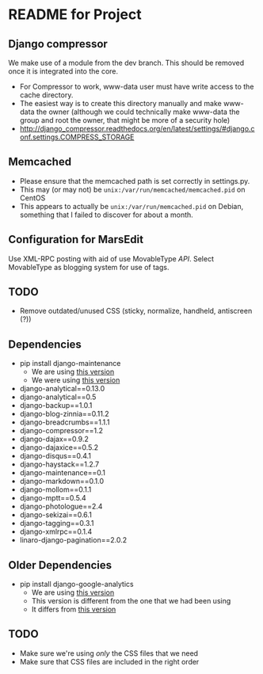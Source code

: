 # README for Project

## Django compressor

We make use of a module from the dev branch.  This should be removed once it is integrated into the core.

- For Compressor to work, www-data user must have write access to the cache directory.
- The easiest way is to create this directory manually and make www-data the owner (although we could technically make www-data the group and root the owner, that might be more of a security hole)
- <http://django_compressor.readthedocs.org/en/latest/settings/#django.conf.settings.COMPRESS_STORAGE>

## Memcached

- Please ensure that the memcached path is set correctly in settings.py.
- This may (or may not) be `unix:/var/run/memcached/memcached.pid` on CentOS
- This appears to actually be `unix:/var/run/memcached.pid` on Debian, something that I failed to discover for about a month.

## Configuration for MarsEdit
Use XML-RPC posting with aid of use MovableType *API*.  Select MovableType as blogging system for use of tags.

## TODO
- Remove outdated/unused CSS (sticky, normalize, handheld, antiscreen (?))

## Dependencies
- pip install django-maintenance
    - We are using [this version](https://github.com/steingrd/django-maintenance)
    - We were using [this version](https://github.com/thinkjson/django-maintenance)
- django-analytical==0.13.0
- django-analytical==0.5
- django-backup==1.0.1
- django-blog-zinnia==0.11.2
- django-breadcrumbs==1.1.1
- django-compressor==1.2
- django-dajax==0.9.2
- django-dajaxice==0.5.2
- django-disqus==0.4.1
- django-haystack==1.2.7
- django-maintenance==0.1
- django-markdown==0.1.0
- django-mollom==0.1.1
- django-mptt==0.5.4
- django-photologue==2.4
- django-sekizai==0.6.1
- django-tagging==0.3.1
- django-xmlrpc==0.1.4
- linaro-django-pagination==2.0.2

## Older Dependencies
- pip install django-google-analytics
    - We are using [this version](http://pydoc.net/django_google_analytics/latest/)
    - This version is different from the one that we had been using
    - It differs from [this version](http://code.google.com/p/django-google-analytics/)

## TODO
- Make sure we're using *only* the CSS files that we need
- Make sure that CSS files are included in the right order
